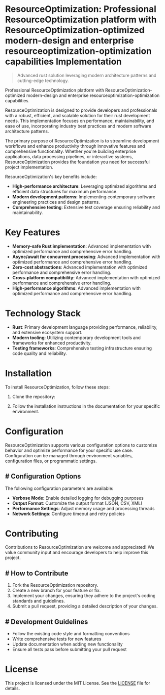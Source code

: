 <!-- fallback_ResourceOptimization_20250810034443_96520 -->

# ResourceOptimization: Professional ResourceOptimization platform with ResourceOptimization-optimized modern-design and enterprise resourceoptimization-optimization capabilities Implementation
> Advanced rust solution leveraging modern architecture patterns and cutting-edge technology.

Professional ResourceOptimization platform with ResourceOptimization-optimized modern-design and enterprise resourceoptimization-optimization capabilities.

ResourceOptimization is designed to provide developers and professionals with a robust, efficient, and scalable solution for their rust development needs. This implementation focuses on performance, maintainability, and ease of use, incorporating industry best practices and modern software architecture patterns.

The primary purpose of ResourceOptimization is to streamline development workflows and enhance productivity through innovative features and comprehensive functionality. Whether you're building enterprise applications, data processing pipelines, or interactive systems, ResourceOptimization provides the foundation you need for successful project implementation.

ResourceOptimization's key benefits include:

* **High-performance architecture**: Leveraging optimized algorithms and efficient data structures for maximum performance.
* **Modern development patterns**: Implementing contemporary software engineering practices and design patterns.
* **Comprehensive testing**: Extensive test coverage ensuring reliability and maintainability.

# Key Features

* **Memory-safe Rust implementation**: Advanced implementation with optimized performance and comprehensive error handling.
* **Async/await for concurrent processing**: Advanced implementation with optimized performance and comprehensive error handling.
* **Zero-cost abstractions**: Advanced implementation with optimized performance and comprehensive error handling.
* **Cross-platform compatibility**: Advanced implementation with optimized performance and comprehensive error handling.
* **High-performance algorithms**: Advanced implementation with optimized performance and comprehensive error handling.

# Technology Stack

* **Rust**: Primary development language providing performance, reliability, and extensive ecosystem support.
* **Modern tooling**: Utilizing contemporary development tools and frameworks for enhanced productivity.
* **Testing frameworks**: Comprehensive testing infrastructure ensuring code quality and reliability.

# Installation

To install ResourceOptimization, follow these steps:

1. Clone the repository:


2. Follow the installation instructions in the documentation for your specific environment.

# Configuration

ResourceOptimization supports various configuration options to customize behavior and optimize performance for your specific use case. Configuration can be managed through environment variables, configuration files, or programmatic settings.

## # Configuration Options

The following configuration parameters are available:

* **Verbose Mode**: Enable detailed logging for debugging purposes
* **Output Format**: Customize the output format (JSON, CSV, XML)
* **Performance Settings**: Adjust memory usage and processing threads
* **Network Settings**: Configure timeout and retry policies

# Contributing

Contributions to ResourceOptimization are welcome and appreciated! We value community input and encourage developers to help improve this project.

## # How to Contribute

1. Fork the ResourceOptimization repository.
2. Create a new branch for your feature or fix.
3. Implement your changes, ensuring they adhere to the project's coding standards and guidelines.
4. Submit a pull request, providing a detailed description of your changes.

## # Development Guidelines

* Follow the existing code style and formatting conventions
* Write comprehensive tests for new features
* Update documentation when adding new functionality
* Ensure all tests pass before submitting your pull request

# License

This project is licensed under the MIT License. See the [LICENSE](https://github.com/laurindoisaac/ResourceOptimization/blob/main/LICENSE) file for details.

